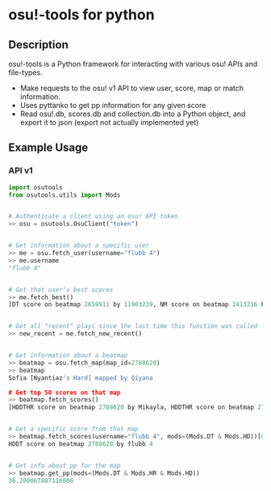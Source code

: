 # osu!-tools for python

## Description
osu!-tools is a Python framework for interacting with various osu! APIs and file-types.
- Make requests to the osu! v1 API to view user, score, map or match information.
- Uses pyttanko to get pp information for any given score
- Read osu!.db, scores.db and collection.db into a Python object, and export it to json (export not actually implemented yet)

## Example Usage
### API v1
```python console
import osutools
from osutools.utils import Mods


# Authenticate a client using an osu! API token
>> osu = osutools.OsuClient("token")


# Get information about a specific user
>> me = osu.fetch_user(username="flubb 4")
>> me.username
"flubb 4"


# Get that user's best scores
>> me.fetch_best()
[DT score on beatmap 2659911 by 11903239, NM score on beatmap 2413216 by 11903239, ...]


# Get all "recent" plays since the last time this function was called
>> new_recent = me.fetch_new_recent()


# Get information about a beatmap
>> beatmap = osu.fetch_map(map_id=2788620)
>> beatmap
Sofia [Nyantiaz's Hard] mapped by Qiyana

# Get top 50 scores on that map
>> beatmap.fetch_scores()
[HDDTHR score on beatmap 2788620 by Mikayla, HDDTHR score on beatmap 2788620 by Daprin, ...]


# Get a specific score from that map
>> beatmap.fetch_scores(username="flubb 4", mods=(Mods.DT & Mods.HD))[0]
HDDT score on beatmap 2788620 by flubb 4


# Get info about pp for the map
>> beatmap.get_pp(mods=(Mods.DT & Mods.HR & Mods.HD))
36.200067887116006

```